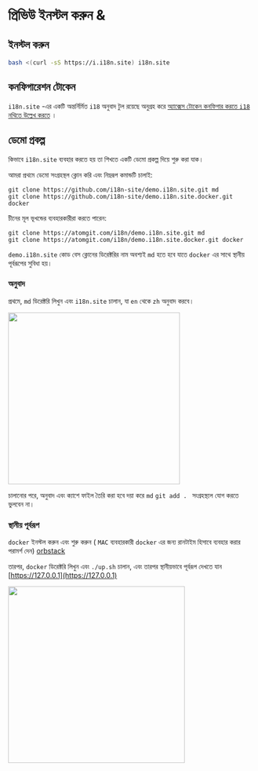 # প্রিভিউ ইনস্টল করুন &

## ইনস্টল করুন

```sh
bash <(curl -sS https://i.i18n.site) i18n.site
```

## কনফিগারেশন টোকেন

`i18n.site` -এর একটি অন্তর্নির্মিত `i18` অনুবাদ টুল রয়েছে অনুগ্রহ করে [অ্যাক্সেস টোকেন কনফিগার করতে `i18` নথিতে উল্লেখ করতে](/i18/use) ।

## ডেমো প্রকল্প

কিভাবে `i18n.site` ব্যবহার করতে হয় তা শিখতে একটি ডেমো প্রকল্প দিয়ে শুরু করা যাক।

আমরা প্রথমে ডেমো সংগ্রহস্থল ক্লোন করি এবং নিম্নরূপ কমান্ডটি চালাই:

```
git clone https://github.com/i18n-site/demo.i18n.site.git md
git clone https://github.com/i18n-site/demo.i18n.site.docker.git docker
```

চীনের মূল ভূখন্ডের ব্যবহারকারীরা করতে পারেন:

```
git clone https://atomgit.com/i18n/demo.i18n.site.git md
git clone https://atomgit.com/i18n/demo.i18n.site.docker.git docker
```

`demo.i18n.site` কোড বেস ক্লোনের ডিরেক্টরির নাম অবশ্যই `md` হতে হবে যাতে `docker` এর সাথে স্থানীয় পূর্বরূপের সুবিধা হয়।

### অনুবাদ

প্রথমে, `md` ডিরেক্টরি লিখুন এবং `i18n.site` চালান, যা `en` থেকে `zh` অনুবাদ করবে।

<img src="https://p.3ti.site/1721114619.avif" style="width:350px">

চালানোর পরে, অনুবাদ এবং ক্যাশে ফাইল তৈরি করা হবে দয়া করে `md` `git add . ` সংগ্রহস্থলে যোগ করতে ভুলবেন না।

### স্থানীয় পূর্বরূপ

`docker` ইনস্টল করুন এবং শুরু করুন ( `MAC` ব্যবহারকারী `docker` এর জন্য রানটাইম হিসাবে ব্যবহার করার পরামর্শ দেন) [orbstack](https://orbstack.dev)

তারপর, `docker` ডিরেক্টরি লিখুন এবং `./up.sh` চালান, এবং তারপর স্থানীয়ভাবে পূর্বরূপ দেখতে যান [https://127.0.0.1](https://127.0.0.1)

<img src="//p.3ti.site/1721104238.avif" style="width:360px">